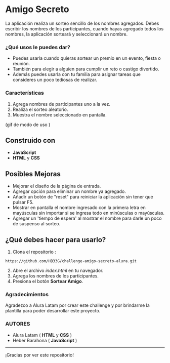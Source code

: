 # Amigo Secreto

La aplicación realiza un sorteo sencillo de los nombres agregados. Debes escribir los nombres de los participantes,
cuando hayas agregado todos los nombres, la aplicación sorteará y seleccionará un nombre.

### ¿Qué usos le puedes dar?

- Puedes usarla cuando quieras sortear un premio en un evento, fiesta o reunión.
- También para elegir a alguien para cumplir un reto o castigo divertido.
- Además puedes usarla con tu familia para asignar tareas que consideres un poco tediosas de realizar.

### Características

1. Agrega nombres de participantes uno a la vez.
2. Realiza el sorteo aleatorio.
3. Muestra el nombre seleccionado en pantalla.

(gif de modo de uso )


## Construido con 

- **JavaScript**
- **HTML** y **CSS**



## Posibles Mejoras
  
- Mejorar el diseño de la página de entrada.
- Agregar opción para eliminar un nombre ya agregado.
- Añadir un botón de "reset" para reiniciar la aplicación sin tener que pulsar F5.
- Mostrar en pantalla el nombre ingresado con la primera letra en mayúsculas sin importar si se ingresa todo en minúsculas o mayúsculas.
- Agregar un 'tiempo de espera' al mostrar el nombre para darle un poco de suspenso al sorteo.



## ¿Qué debes hacer para usarlo?

1.  Clona el repositorio :
   ```
 https://github.com/HB33G/challenge-amigo-secreto-alura.git
```
2. Abre el archivo *index.html* en tu navegador.
3. Agrega los nombres de los participantes.
4. Presiona el botón **Sortear Amigo**.



### Agradecimientos

Agradezco a Alura Latam por crear este challenge y por brindarme la plantilla para poder desarrollar este proyecto.


### AUTORES

- Alura Latam  ( **HTML** y **CSS** )
- Heber Barahona ( **JavaScript** )
   
---
¡Gracias por ver este repositorio!


